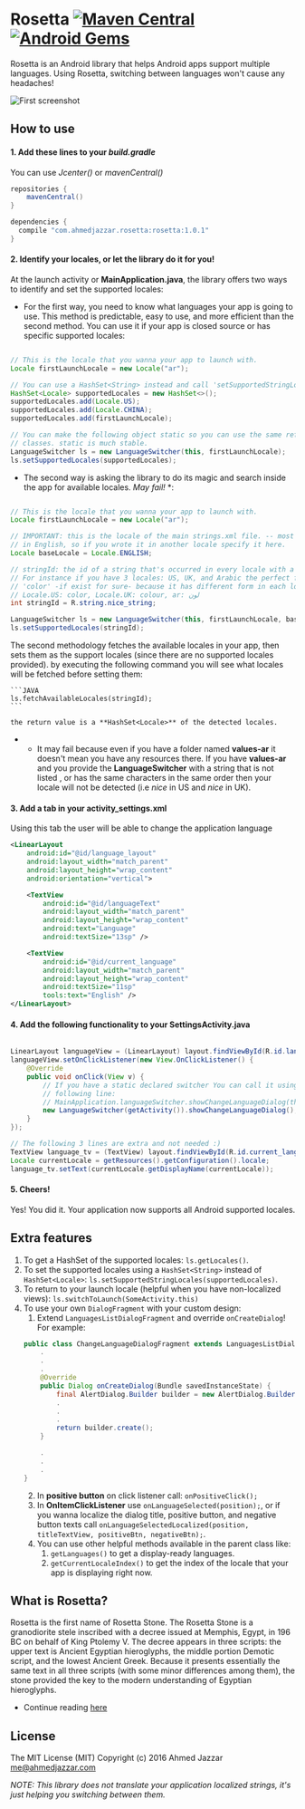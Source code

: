 # Rosetta [![Maven Central](https://maven-badges.herokuapp.com/maven-central/com.ahmedjazzar.rosetta/rosetta/badge.svg)](https://maven-badges.herokuapp.com/maven-central/com.ahmedjazzar.rosetta/rosetta/badge.svg) [![Android Gems](http://www.android-gems.com/badge/ahmedaljazzar/rosetta.svg?branch=master)](http://www.android-gems.com/lib/ahmedaljazzar/rosetta)


Rosetta is an Android library that helps Android apps support multiple languages. Using Rosetta, switching between languages won't cause any headaches!

![First screenshot](https://s3-us-west-2.amazonaws.com/ahmedjazzar-ahmedjazzarcom/libs/rosetta-v1.0.png)

## How to use

#### 1. Add these lines to your *build.gradle*
You can use *Jcenter()* or *mavenCentral()*

```JAVA
repositories {
    mavenCentral()
}

dependencies {
  compile "com.ahmedjazzar.rosetta:rosetta:1.0.1"
}
```

#### 2. Identify your locales, **or let the library do it for you**!

At the launch activity or **MainApplication.java**, the library offers two ways to identify
and set the supported locales:

* For the first way, you need to know what languages your app is going to use. This method is predictable, easy to use, and more efficient than the second method. You can use it if your app is closed source or has specific supported locales:

```JAVA

// This is the locale that you wanna your app to launch with.
Locale firstLaunchLocale = new Locale("ar");

// You can use a HashSet<String> instead and call 'setSupportedStringLocales()' :)
HashSet<Locale> supportedLocales = new HashSet<>();
supportedLocales.add(Locale.US);
supportedLocales.add(Locale.CHINA);
supportedLocales.add(firstLaunchLocale);

// You can make the following object static so you can use the same reference in all app's
// classes. static is much stable.
LanguageSwitcher ls = new LanguageSwitcher(this, firstLaunchLocale);
ls.setSupportedLocales(supportedLocales);

```

* The second way is asking the library to do its magic and search inside the app for available locales. *May fail!* *:

```JAVA

// This is the locale that you wanna your app to launch with.
Locale firstLaunchLocale = new Locale("ar");

// IMPORTANT: this is the locale of the main strings.xml file. -- most developers write it
// in English, so if you wrote it in another locale specify it here.
Locale baseLocale = Locale.ENGLISH;

// stringId: the id of a string that's occurred in every locale with a different characters.
// For instance if you have 3 locales: US, UK, and Arabic the perfect fit would be the word
// 'color' -if exist for sure- because it has different form in each locale:
// Locale.US: color, Locale.UK: colour, ar: لون
int stringId = R.string.nice_string;

LanguageSwitcher ls = new LanguageSwitcher(this, firstLaunchLocale, baseLocale);
ls.setSupportedLocales(stringId);

```

The second methodology fetches the available locales in your app, then sets them as the support locales (since there are no supported locales provided).
by executing the following command you will see what locales will be fetched before setting them:

	```JAVA
	ls.fetchAvailableLocales(stringId);
	```

	the return value is a **HashSet<Locale>** of the detected locales.
* * It may fail because even if you have a folder named **values-ar** it doesn't mean you have any resources there. If you have **values-ar** and you provide the **LanguageSwitcher** with a string that is not listed , or has the same characters in the same order then your locale will not be detected (i.e *nice* in US and *nice* in UK). 

#### 3. Add a tab in your **activity_settings.xml**

Using this tab the user will be able to change the application language

```XML
<LinearLayout
    android:id="@id/language_layout"
    android:layout_width="match_parent"
    android:layout_height="wrap_content"
    android:orientation="vertical">

    <TextView
        android:id="@id/languageText"
        android:layout_width="match_parent"
        android:layout_height="wrap_content"
        android:text="Language"
        android:textSize="13sp" />

    <TextView
        android:id="@id/current_language"
        android:layout_width="match_parent"
        android:layout_height="wrap_content"
        android:textSize="11sp"
        tools:text="English" />
</LinearLayout>
```

#### 4. Add the following functionality to your **SettingsActivity.java**

```JAVA

LinearLayout languageView = (LinearLayout) layout.findViewById(R.id.language_layout);
languageView.setOnClickListener(new View.OnClickListener() {
    @Override
    public void onClick(View v) {
    	// If you have a static declared switcher You can call it using the
    	// following line:
    	// MainApplication.languageSwitcher.showChangeLanguageDialog(this);
        new LanguageSwitcher(getActivity()).showChangeLanguageDialog();
    }
});

// The following 3 lines are extra and not needed :)
TextView language_tv = (TextView) layout.findViewById(R.id.current_language);
Locale currentLocale = getResources().getConfiguration().locale;
language_tv.setText(currentLocale.getDisplayName(currentLocale));
```

#### 5. Cheers!
Yes! You did it. Your application now supports all Android supported locales.


## Extra features

1. To get a HashSet of the supported locales: `ls.getLocales()`.
2. To set the supported locales using a `HashSet<String>` instead of `HashSet<Locale>`:
`ls.setSupportedStringLocales(supportedLocales)`.
3. To return to your launch locale (helpful when you have non-localized views): `ls.switchToLaunch(SomeActivity.this)`
4. To use your own `DialogFragment` with your custom design:
	1. Extend `LanguagesListDialogFragment` and override `onCreateDialog`! For example:
	```JAVA
	public class ChangeLanguageDialogFragment extends LanguagesListDialogFragment	{
		.
		.
		.
	    @Override
	    public Dialog onCreateDialog(Bundle savedInstanceState) {
	        final AlertDialog.Builder builder = new AlertDialog.Builder(getActivity());
	        .
	        .
	        .
	        return builder.create();
	    }

		.
		.
		.
	}
	```
	2. In **positive button** on click listener call: `onPositiveClick();`
	3. In **OnItemClickListener** use `onLanguageSelected(position);`, or if you wanna localize the dialog title, positive button, and negative button texts call `onLanguageSelectedLocalized(position, titleTextView, positiveBtn, negativeBtn);`.
	4. You can use other helpful methods available in the parent class like:
		1. `getLanguages()` to get a display-ready languages.
		2. `getCurrentLocaleIndex()` to get the index of the locale that your app is displaying right now.

## What is Rosetta?

Rosetta is the first name of Rosetta Stone. The Rosetta Stone is a granodiorite stele inscribed with a decree issued at Memphis, Egypt, in 196 BC on behalf of King Ptolemy V. The decree appears in three scripts: the upper text is Ancient Egyptian hieroglyphs, the middle portion Demotic script, and the lowest Ancient Greek. Because it presents essentially the same text in all three scripts (with some minor differences among them), the stone provided the key to the modern understanding of Egyptian hieroglyphs.
* Continue reading [here](https://en.wikipedia.org/wiki/Rosetta_Stone)

## License
The MIT License (MIT)
Copyright (c) 2016 Ahmed Jazzar <me@ahmedjazzar.com>


*NOTE: This library does not translate your application localized strings, it's just helping you switching between them.*
